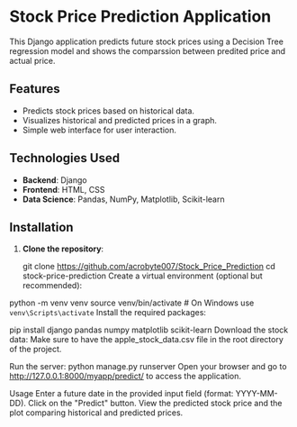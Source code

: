
# Stock Price Prediction Application

This Django application predicts future stock prices using a Decision Tree regression model and shows the comparssion between predited price and actual price.

## Features

- Predicts stock prices based on historical data.
- Visualizes historical and predicted prices in a graph.
- Simple web interface for user interaction.

## Technologies Used

- **Backend**: Django
- **Frontend**: HTML, CSS
- **Data Science**: Pandas, NumPy, Matplotlib, Scikit-learn

## Installation

1. **Clone the repository**:
   
   git clone <https://github.com/acrobyte007/Stock_Price_Prediction>
   cd stock-price-prediction
Create a virtual environment (optional but recommended):

python -m venv venv
source venv/bin/activate  # On Windows use `venv\Scripts\activate`
Install the required packages:


pip install django pandas numpy matplotlib scikit-learn
Download the stock data: Make sure to have the apple_stock_data.csv file in the root directory of the project.

Run the server:
python manage.py runserver
Open your browser and go to http://127.0.0.1:8000/myapp/predict/ to access the application.

Usage
Enter a future date in the provided input field (format: YYYY-MM-DD).
Click on the "Predict" button.
View the predicted stock price and the plot comparing historical and predicted prices.
